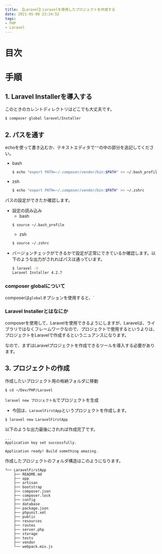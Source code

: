 ```yaml
---
title: 【Laravel】Laravelを使用したプロジェクトを作成する
date: 2021-05-08 23:24:52
tags:
- PHP
- Laravel
---
```


# 目次
<!-- toc -->
<!-- more -->

# 手順
## 1. Laravel Installerを導入する
このときのカレントディレクトリはどこでも大丈夫です。
```bash
$ composer global laravel/Installer
```

## 2. パスを通す
echoを使って書き込むか、テキストエディタで`""`の中の部分を追記してください。
  - bash
    ```bash
    $ echo "export PATH=~/.composer/vender/bin:$PATH" >> ~/.bash_profile
    ```
  - zsh
    ```bash
    $ echo "export PATH=~/.composer/vender/bin:$PATH" >> ~/.zshrc
    ```

パスの設定ができたか確認します。
- 設定の読み込み
  - bash
  ```bash
  $ source ~/.bash_profile
  ```
  - zsh
  ```bash
  $ source ~/.zshrc
  ```
 - バージョンチェックができるかで設定が正常にできているか確認します。以下のような出力がされればパスは通っています。
   ```bash
   $ laravel -V
   Laravel Installer 4.2.7
   ```

### composer globalについて
composerは`global`オプションを使用すると、`

### Laravel Installerとはなにか
composerを使用して、Laravelを使用できるようにしますが、Laravelは、ライブラリではなくフレームワークなので、プロジェクトで使用するというよりは、プロジェクトをLaravelで作成するというニュアンスになります。

なので、まずはLaravelプロジェクトを作成できるツールを導入する必要があります。

## 3. プロジェクトの作成
作成したいプロジェクト用の格納フォルダに移動
```bash 
$ cd ~/Dev/PHP/Laravel
```

`laravel new プロジェクト名`でプロジェクトを生成
  - 今回は、`LaravelFirstApp`というプロジェクトを作成します。
```bash
$ laravel new LaravelFirstApp
```

以下のような出力最後にされれば作成完了です。
```
...
Application key set successfully.

Application ready! Build something amazing.
```

作成したプロジェクトのフォルダ構造はこのようになります。
```
└── LaravelFirstApp
    ├── README.md
    ├── app
    ├── artisan
    ├── bootstrap
    ├── composer.json
    ├── composer.lock
    ├── config
    ├── database
    ├── package.json
    ├── phpunit.xml
    ├── public
    ├── resources
    ├── routes
    ├── server.php
    ├── storage
    ├── tests
    ├── vendor
    └── webpack.mix.js
```
